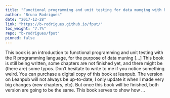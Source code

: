 ```yaml
---
title: "Functional programming and unit testing for data munging with R"
author: "Bruno Rodrigues"
date: "2017-12-28"
link: "https://b-rodrigues.github.io/fput/"
toc_weight: "7.7%"
repo: "b-rodrigues/fput"
pinned: false
---
```


This book is an introduction to functional programming and unit testing with the R programming language, for the purpose of data muning [...] This book is still being written, some chapters are not finished yet, and there might be (there are) some typos. Don’t hesitate to write to me if you notice something weird. You can purchase a digital copy of this book at leanpub. The version on Leanpub will not always be up-to-date, I only update it when I made very big changes (new chapters, etc). But once this book will be finished, both version are going to be the same. This book serves to show how ...
